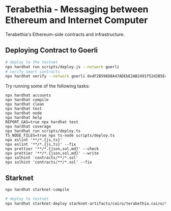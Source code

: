 # Terabethia - Messaging between Ethereum and Internet Computer

Terabethia's Ethereum-side contracts and infrastructure.

## Deploying Contract to Goerli

```sh
# deploy to the testnet
npx hardhat run scripts/deploy.js --network goerli
# verify smart contracts
npx hardhat verify --network goerli 0xdF2B596D8A47ADEbE2AB2491f52d2B5Ec32f80e0 0x9f13B304E687fD1d78D8C8631CD0767DEeeFca50`
```

Try running some of the following tasks:

```shell
npx hardhat accounts
npx hardhat compile
npx hardhat clean
npx hardhat test
npx hardhat node
npx hardhat help
REPORT_GAS=true npx hardhat test
npx hardhat coverage
npx hardhat run scripts/deploy.ts
TS_NODE_FILES=true npx ts-node scripts/deploy.ts
npx eslint '**/*.{js,ts}'
npx eslint '**/*.{js,ts}' --fix
npx prettier '**/*.{json,sol,md}' --check
npx prettier '**/*.{json,sol,md}' --write
npx solhint 'contracts/**/*.sol'
npx solhint 'contracts/**/*.sol' --fix
```

## Starknet

```sh
npx hardhat starknet-compile

# deploy to testnet
npx hardhat starknet-deploy starknet-artifacts/cairo/terabethia.cairo/terabethia.json --starknet-network alpha-goerli
```

